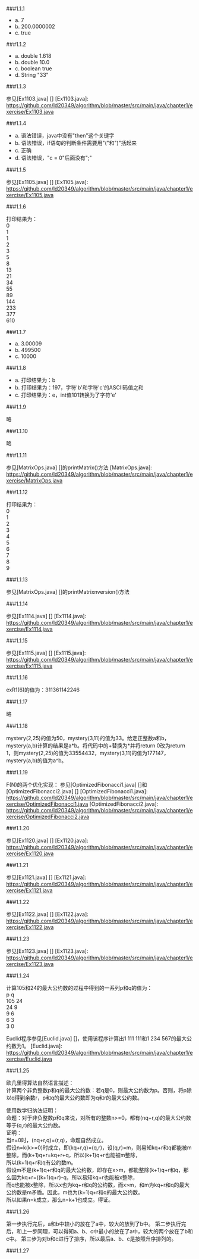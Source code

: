 ###1.1.1

* a. 7
* b. 200.0000002
* c. true
 
###1.1.2

* a. double 1.618
* b. double 10.0
* c. boolean true
* d. String "33"

###1.1.3

参见[Ex1103.java] []
[Ex1103.java]: https://github.com/ld20349/algorithm/blob/master/src/main/java/chapter1/exercise/Ex1103.java

###1.1.4

* a. 语法错误，java中没有"then"这个关键字
* b. 语法错误，if语句的判断条件需要用"("和")"括起来
* c. 正确
* d. 语法错误，"c = 0"后面没有";"

###1.1.5

参见[Ex1105.java] []
[Ex1105.java]: https://github.com/ld20349/algorithm/blob/master/src/main/java/chapter1/exercise/Ex1105.java

###1.1.6

打印结果为：  
0  
1  
1  
2  
3  
5  
8  
13  
21  
34  
55  
89  
144  
233  
377  
610

###1.1.7

* a. 3.00009
* b. 499500
* c. 10000

###1.1.8

* a. 打印结果为：b
* b. 打印结果为：197，字符'b'和字符'c'的ASCII码值之和
* c. 打印结果为：e，int值101转换为了字符'e'

###1.1.9

略

###1.1.10

略

###1.1.11

参见[MatrixOps.java] []的printMatrix()方法
[MatrixOps.java]: https://github.com/ld20349/algorithm/blob/master/src/main/java/chapter1/exercise/MatrixOps.java

###1.1.12

打印结果为：  
0  
1  
2  
3  
4  
5  
6  
7  
8  
9

###1.1.13

参见[MatrixOps.java] []的printMatrixnversion()方法

###1.1.14

参见[Ex1114.java] []
[Ex1114.java]: https://github.com/ld20349/algorithm/blob/master/src/main/java/chapter1/exercise/Ex1114.java

###1.1.15

参见[Ex1115.java] []
[Ex1115.java]: https://github.com/ld20349/algorithm/blob/master/src/main/java/chapter1/exercise/Ex1115.java

###1.1.16

exR1(6)的值为：311361142246

###1.1.17

略

###1.1.18

mystery(2,25)的值为50，mystery(3,11)的值为33。给定正整数a和b，mystery(a,b)计算的结果是a\*b。将代码中的\+替换为\*并将return 0改为return 1，则mystery(2,25)的值为33554432，mystery(3,11)的值为177147，mystery(a,b)的值为a^b。

###1.1.19

F(N)的两个优化实现：
参见[OptimizedFibonacci1.java] []和[OptimizedFibonacci2.java] []
[OptimizedFibonacci1.java]: https://github.com/ld20349/algorithm/blob/master/src/main/java/chapter1/exercise/OptimizedFibonacci1.java
[OptimizedFibonacci2.java]: https://github.com/ld20349/algorithm/blob/master/src/main/java/chapter1/exercise/OptimizedFibonacci2.java

###1.1.20

参见[Ex1120.java] []
[Ex1120.java]: https://github.com/ld20349/algorithm/blob/master/src/main/java/chapter1/exercise/Ex1120.java

###1.1.21

参见[Ex1121.java] []
[Ex1121.java]: https://github.com/ld20349/algorithm/blob/master/src/main/java/chapter1/exercise/Ex1121.java

###1.1.22

参见[Ex1122.java] []
[Ex1122.java]: https://github.com/ld20349/algorithm/blob/master/src/main/java/chapter1/exercise/Ex1122.java

###1.1.23

参见[Ex1123.java] []
[Ex1123.java]: https://github.com/ld20349/algorithm/blob/master/src/main/java/chapter1/exercise/Ex1123.java

###1.1.24

计算105和24的最大公约数的过程中得到的一系列p和q的值为：  
p    q  
105  24  
24   9  
9    6  
6    3  
3    0  

Euclid程序参见[Euclid.java] []，使用该程序计算出1 111 111和1 234 567的最大公约数为1。
[Euclid.java]: https://github.com/ld20349/algorithm/blob/master/src/main/java/chapter1/exercise/Euclid.java

###1.1.25

欧几里得算法自然语言描述：  
计算两个非负整数p和q的最大公约数：若q是0，则最大公约数为p。否则，将p除以q得到余数r，p和q的最大公约数即为q和r的最大公约数。  

使用数学归纳法证明：  
命题：对于非负整数p和q来说，对所有的整数n>=0，都有(nq+r,q)的最大公约数等于(q,r)的最大公约数。  
证明：  
当n=0时，(nq+r,q)=(r,q)，命题自然成立。  
假设n=k(k>=0)时成立，即(kq+r,q)=(q,r)，设(q,r)=m，则易知kq+r和q都能被m整除，而(k+1)q+r=kq+r+q，所以(k+1)q+r也能被m整除，  
所以(k+1)q+r和q有公约数m。  
假设m不是(k+1)q+r和q的最大公约数，即存在x>m，都能整除(k+1)q+r和q，那么因为kq+r=((k+1)q+r)-q，所以易知kq+r也能被x整除，  
而q也能被x整除，所以x也为kq+r和q的公约数，而x>m，和m为kq+r和q的最大公约数是m矛盾。因此，m也为(k+1)q+r和q的最大公约数。  
所以如果n=k成立，那么n=k+1也成立。得证。

###1.1.26

第一步执行完后，a和b中较小的放在了a中，较大的放到了b中。
第二步执行完后，和上一步同理，可以得知a、b、c中最小的放在了a中，较大的两个放在了b和c中。
第三步为对b和c进行了排序，所以最后a、b、c是按照升序排列的。

###1.1.27

